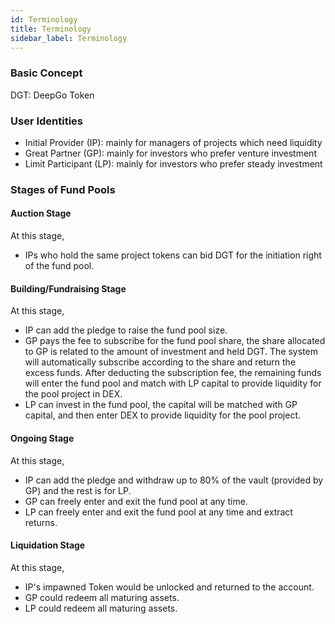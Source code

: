 ```yaml
---
id: Terminology
title: Terminology
sidebar_label: Terminology
---
```


### Basic Concept
DGT: DeepGo Token
### User Identities

- Initial Provider (IP): mainly for managers of projects which need liquidity
- Great Partner (GP): mainly for investors who prefer venture investment
- Limit Participant (LP): mainly for investors who prefer steady investment
### Stages of Fund Pools
#### Auction Stage
At this stage,

- IPs who hold the same project tokens can bid DGT for the initiation right of the fund pool.
#### Building/Fundraising Stage
At this stage,

- IP can add the pledge to raise the fund pool size.
- GP pays the fee to subscribe for the fund pool share, the share allocated to GP is related to the amount of investment and held DGT. The system will automatically subscribe according to the share and return the excess funds. After deducting the subscription fee, the remaining funds will enter the fund pool and match with LP capital to provide liquidity for the pool project in DEX.
- LP can invest in the fund pool, the capital will be matched with GP capital, and then enter DEX to provide liquidity for the pool project.
#### Ongoing Stage
At this stage,

- IP can add the pledge and withdraw up to 80% of the vault (provided by GP) and the rest is for LP.
- GP can freely enter and exit the fund pool at any time.
- LP can freely enter and exit the fund pool at any time and extract returns.
#### Liquidation Stage
At this stage,

- IP's impawned Token would be unlocked and returned to the account.
- GP could redeem all maturing assets.
- LP could redeem all maturing assets.
